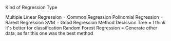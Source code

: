Kind of Regression Type

Multiple Linear Regression = Common Regression
Polinomial Regression      = Rarest Regression
SVM                        = Good Regression Method
Decission Tree 	 	   = I think it's better for classification
Random Forest Regression   = Generate other data, as far this one was the best method

